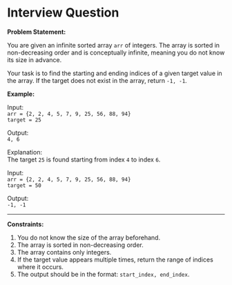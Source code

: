 # Interview Question


**Problem Statement:**  

You are given an infinite sorted array `arr` of integers. The array is sorted in non-decreasing order and is conceptually infinite, meaning you do not know its size in advance.  

Your task is to find the starting and ending indices of a given target value in the array. If the target does not exist in the array, return `-1, -1`.  

**Example:**  

Input:  
`arr = {2, 2, 4, 5, 7, 9, 25, 56, 88, 94}`  
`target = 25`  

Output:  
`4, 6`  

Explanation:  
The target `25` is found starting from index `4` to index `6`.  

Input:  
`arr = {2, 2, 4, 5, 7, 9, 25, 56, 88, 94}`  
`target = 50`  

Output:  
`-1, -1`  

---

**Constraints:**  
1. You do not know the size of the array beforehand.  
2. The array is sorted in non-decreasing order.  
3. The array contains only integers.  
4. If the target value appears multiple times, return the range of indices where it occurs.  
5. The output should be in the format: `start_index, end_index`.  
